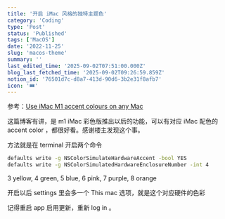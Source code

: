 ```yaml
---
title: '开启 iMac 风格的独特主题色'
category: 'Coding'
type: 'Post'
status: 'Published'
tags: ['MacOS']
date: '2022-11-25'
slug: 'macos-theme'
summary: ''
last_edited_time: '2025-09-02T07:51:00.000Z'
blog_last_fetched_time: '2025-09-02T09:26:59.859Z'
notion_id: '76501d7c-d8a7-413d-90d6-3b2e31f8afb7'
icon: '🎟️'
---
```


参考：[Use iMac M1 accent colours on any Mac](https://georgegarside.com/blog/macos/imac-m1-accent-colours-any-mac/#:~:text=The%20accent%20colour%20configuration%20is,usually)

这篇博客有讲，是 m1 iMac 彩色版推出以后的功能，可以有对应 iMac 配色的 accent color ，都很好看。感谢楼主发现这个事。

方法就是在 terminal 开启两个命令

```bash
defaults write -g NSColorSimulateHardwareAccent -bool YES
defaults write -g NSColorSimulatedHardwareEnclosureNumber -int 4
```

3 yellow, 4 green, 5 blue, 6 pink, 7 purple, 8 orange

开启以后 settings 里会多一个 This mac 选项，就是这个对应硬件的色彩

记得重启 app 启用更新，重新 log in 。
